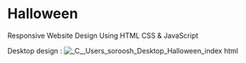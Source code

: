 # Halloween
 Responsive Website Design Using HTML CSS &amp; JavaScript

Desktop design :
![_C__Users_soroosh_Desktop_Halloween_index html](https://user-images.githubusercontent.com/95019708/172467576-ae94def2-3481-495d-884a-d651817fb29b.png)


